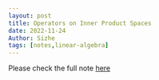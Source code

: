 ```yaml
---
layout: post
title: Operators on Inner Product Spaces
date: 2022-11-24
Author: Sizhe
tags: [notes,linear-algebra]
---
```


Please check the full note [here](https://lonitch.github.io/vector_space_basics/07-operators-on-inner-product-spaces.html)